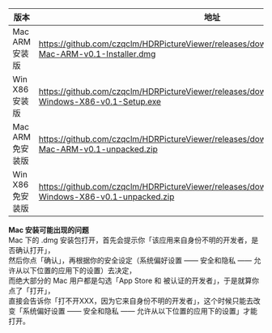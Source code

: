 | 版本 | 地址 |
| --- | --- |
|Mac ARM 安装版 | https://github.com/czqclm/HDRPictureViewer/releases/download/v0.1/HDRPictureViewer-Mac-ARM-v0.1-Installer.dmg |
|Win X86 安装版 | https://github.com/czqclm/HDRPictureViewer/releases/download/v0.1/HDRPictureViewer-Windows-X86-v0.1-Setup.exe |
|Mac ARM 免安装版| https://github.com/czqclm/HDRPictureViewer/releases/download/v0.1/HDRPictureViewer-Mac-ARM-v0.1-unpacked.zip |
|Win X86 免安装版| https://github.com/czqclm/HDRPictureViewer/releases/download/v0.1/HDRPictureViewer-Windows-X86-v0.1-unpacked.zip |

**Mac 安装可能出现的问题**  
Mac 下的 .dmg 安装包打开，首先会提示你「该应用来自身份不明的开发者，是否确认打开」，  
然后你点「确认」，再根据你的安全设定（系统偏好设置 —— 安全和隐私 —— 允许从以下位置的应用下的设置）去决定，  
而绝大部分的 Mac 用户都是勾选「App Store 和 被认证的开发者」，于是就算你点了「打开」，  
直接会告诉你「打不开XXX，因为它来自身份不明的开发者」，这个时候只能去改变「系统偏好设置 —— 安全和隐私 —— 允许从以下位置的应用下的设置」才能打开。  
